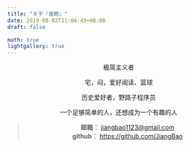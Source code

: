 ```yaml
---
title: "关于『酱鲍』"
date: 2019-08-02T11:04:49+08:00
draft: false

math: true
lightgallery: true
---
```


<div align=center>
极简主义者

宅，闷，爱好阅读、篮球

历史爱好者，野路子程序员

一个足够简单的人，还想成为一个有趣的人

>**邮箱**： jiangbao1123@gmail.com  
>**github**： https://github.com/JiangBao
</div>